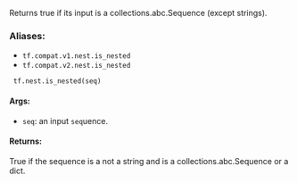 Returns true if its input is a collections.abc.Sequence (except strings).
### Aliases:
- `tf.compat.v1.nest.is_nested`
- `tf.compat.v2.nest.is_nested`

```
 tf.nest.is_nested(seq)
```
#### Args:
- `seq`: an input `seq`uence.
#### Returns:
True if the sequence is a not a string and is a collections.abc.Sequence or a dict.
